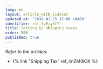 ```yaml
---
lang: en
layout: article_with_sidebar
updated_at: '2018-01-25 15:00 +0400'
identifier: ref_7vViyKfY
title: Setting up shipping taxes
order: 500
published: true
---
```

_Refer to the articles:_

*  {% link "Shipping Tax" ref_4nZM0iOX %}
